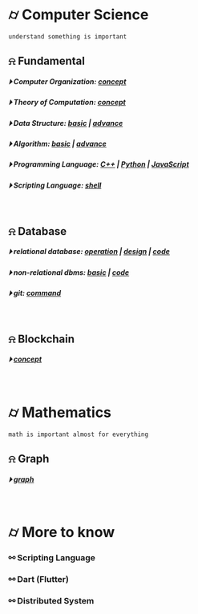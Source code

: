 

# &#x232d; Computer Science
```
understand something is important
```

## &#x237e; Fundamental
##### &#x23f5; Computer Organization: [concept](./basics/Computer_Organization.md)
##### &#x23f5; Theory of Computation: [concept](./basics/TOC.md)
##### &#x23f5; Data Structure: [basic](./basics/data_structure/dataStructureBasic.md) | [advance](./basics/data_structure/dataStructureAdvanced.md)
##### &#x23f5; Algorithm: [basic](./basics/algorithm/basicAlgorithm.md) | [advance]()
##### &#x23f5; Programming Language: [C++](./basics/programming_language/conceptC++.md) | [Python]() | [JavaScript](./basics/programming_language/JS/)
##### &#x23f5; Scripting Language: [shell](./Scripting/testing)
<br />

## &#x237e; Database 
##### &#x23f5; relational database: [operation](./database/RDBMS/Roperation.md) | [design](./database/RDBMS/Rdesign.md) | [code](./database/RDBMS/code/)
##### &#x23f5; non-relational dbms: [basic](./database/NoSQL/basic.md) | [code](./database/NoSQL/code/)
##### &#x23f5; git: [command](./database/Git.md)
<br />

## &#x237e; Blockchain 
##### &#x23f5; [concept](./blockchain/blockchain-concept.md)
<br />

# &#x232d; Mathematics
```
math is important almost for everything
```

## &#x237e; Graph
##### &#x23f5; [graph](./mathematics/testing)
<br />

# &#x232d; More to know

### &#x26af; Scripting Language
### &#x26af; Dart (Flutter)
### &#x26af; Distributed System
